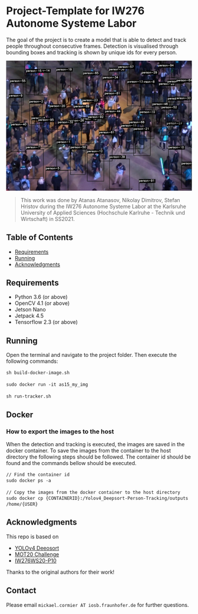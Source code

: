 # Project-Template for IW276 Autonome Systeme Labor

The goal of the project is to create a model that is able to detect and track people throughout consecutive frames. 
Detection is visualised through bounding boxes and tracking is shown by unique ids for every person.

<p align="center">
   <img src="detektor_tracker.jpg">

</p>

> This work was done by Atanas Atanasov, Nikolay Dimitrov, Stefan Hristov during the IW276 Autonome Systeme Labor at the Karlsruhe University of Applied Sciences (Hochschule Karlruhe - Technik und Wirtschaft) in SS2021.

## Table of Contents

* [Requirements](#requirements)
* [Running](#running)
* [Acknowledgments](#acknowledgments)

## Requirements
* Python 3.6 (or above)
* OpenCV 4.1 (or above)
* Jetson Nano
* Jetpack 4.5
* Tensorflow 2.3 (or above)

## Running

Open the terminal and navigate to the project folder. Then execute the following commands:

```
sh build-docker-image.sh

sudo docker run -it as15_my_img

sh run-tracker.sh
``` 

## Docker

### How to export the images to the host

When the detection and tracking is executed, the images are saved in the docker container. To save the images
from the container to the host directory the following steps should be followed.
The container id should be found and the commands bellow should be executed.

``` 
// Find the container id
sudo docker ps -a 

// Copy the images from the docker container to the host directory
sudo docker cp {CONTAINERID}:/Yolov4_Deepsort-Person-Tracking/outputs /home/{USER}
```

## Acknowledgments

This repo is based on
  - [YOLOv4 Deeosort](https://github.com/theAIGuysCode/yolov4-deepsort)
  - [MOT20 Challenge](https://motchallenge.net/data/MOT20/)
  - [IW276WS20-P10](https://github.com/IW276/IW276WS20-P10)


Thanks to the original authors for their work!

## Contact
Please email `mickael.cormier AT iosb.fraunhofer.de` for further questions.
